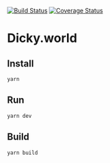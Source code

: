 [![Build Status](https://travis-ci.org/dicky-world/api.svg?branch=master)](https://travis-ci.org/dicky-world/api) [![Coverage Status](https://coveralls.io/repos/github/dicky-world/api/badge.svg?branch=master)](https://coveralls.io/github/dicky-world/api?branch=master)

# Dicky.world

## Install

```
yarn
```

## Run

```
yarn dev
```

## Build

```
yarn build
```